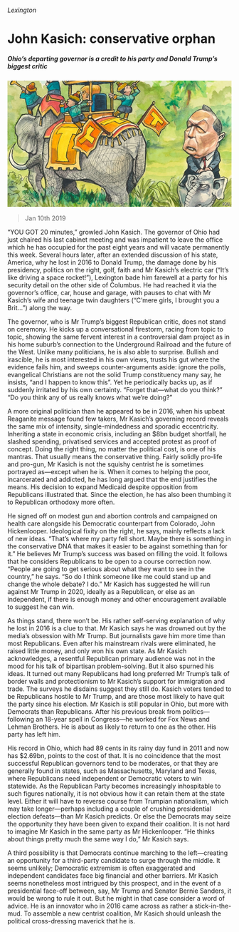 ###### Lexington

# John Kasich: conservative orphan 

##### Ohio’s departing governor is a credit to his party and Donald Trump’s biggest critic 

![image](images/20190112_USD000_1.jpg) 

> Jan 10th 2019 

 

“YOU GOT 20 minutes,” growled John Kasich. The governor of Ohio had just chaired his last cabinet meeting and was impatient to leave the office which he has occupied for the past eight years and will vacate permanently this week. Several hours later, after an extended discussion of his state, America, why he lost in 2016 to Donald Trump, the damage done by his presidency, politics on the right, golf, faith and Mr Kasich’s electric car (“It’s like driving a space rocket!”), Lexington bade him farewell at a party for his security detail on the other side of Columbus. He had reached it via the governor’s office, car, house and garage, with pauses to chat with Mr Kasich’s wife and teenage twin daughters (“C’mere girls, I brought you a Brit...”) along the way. 

The governor, who is Mr Trump’s biggest Republican critic, does not stand on ceremony. He kicks up a conversational firestorm, racing from topic to topic, showing the same fervent interest in a controversial dam project as in his home suburb’s connection to the Underground Railroad and the future of the West. Unlike many politicians, he is also able to surprise. Bullish and irascible, he is most interested in his own views, trusts his gut where the evidence fails him, and sweeps counter-arguments aside: ignore the polls, evangelical Christians are not the solid Trump constituency many say, he insists, “and I happen to know this”. Yet he periodically backs up, as if suddenly irritated by his own certainty. “Forget that—what do you think?” “Do you think any of us really knows what we’re doing?” 

A more original politician than he appeared to be in 2016, when his upbeat Reaganite message found few takers, Mr Kasich’s governing record reveals the same mix of intensity, single-mindedness and sporadic eccentricity. Inheriting a state in economic crisis, including an $8bn budget shortfall, he slashed spending, privatised services and accepted protest as proof of concept. Doing the right thing, no matter the political cost, is one of his mantras. That usually means the conservative thing. Fairly solidly pro-life and pro-gun, Mr Kasich is not the squishy centrist he is sometimes portrayed as—except when he is. When it comes to helping the poor, incarcerated and addicted, he has long argued that the end justifies the means. His decision to expand Medicaid despite opposition from Republicans illustrated that. Since the election, he has also been thumbing it to Republican orthodoxy more often. 

He signed off on modest gun and abortion controls and campaigned on health care alongside his Democratic counterpart from Colorado, John Hickenlooper. Ideological fixity on the right, he says, mainly reflects a lack of new ideas. “That’s where my party fell short. Maybe there is something in the conservative DNA that makes it easier to be against something than for it.” He believes Mr Trump’s success was based on filling the void. It follows that he considers Republicans to be open to a course correction now. “People are going to get serious about what they want to see in the country,” he says. “So do I think someone like me could stand up and change the whole debate? I do.” Mr Kasich has suggested he will run against Mr Trump in 2020, ideally as a Republican, or else as an independent, if there is enough money and other encouragement available to suggest he can win. 

As things stand, there won’t be. His rather self-serving explanation of why he lost in 2016 is a clue to that. Mr Kasich says he was drowned out by the media’s obsession with Mr Trump. But journalists gave him more time than most Republicans. Even after his mainstream rivals were eliminated, he raised little money, and only won his own state. As Mr Kasich acknowledges, a resentful Republican primary audience was not in the mood for his talk of bipartisan problem-solving. But it also spurned his ideas. It turned out many Republicans had long preferred Mr Trump’s talk of border walls and protectionism to Mr Kasich’s support for immigration and trade. The surveys he disdains suggest they still do. Kasich voters tended to be Republicans hostile to Mr Trump, and are those most likely to have quit the party since his election. Mr Kasich is still popular in Ohio, but more with Democrats than Republicans. After his previous break from politics—following an 18-year spell in Congress—he worked for Fox News and Lehman Brothers. He is about as likely to return to one as the other. His party has left him. 

His record in Ohio, which had 89 cents in its rainy day fund in 2011 and now has $2.69bn, points to the cost of that. It is no coincidence that the most successful Republican governors tend to be moderates, or that they are generally found in states, such as Massachusetts, Maryland and Texas, where Republicans need independent or Democratic voters to win statewide. As the Republican Party becomes increasingly inhospitable to such figures nationally, it is not obvious how it can retain them at the state level. Either it will have to reverse course from Trumpian nationalism, which may take longer—perhaps including a couple of crushing presidential election defeats—than Mr Kasich predicts. Or else the Democrats may seize the opportunity they have been given to expand their coalition. It is not hard to imagine Mr Kasich in the same party as Mr Hickenlooper. “He thinks about things pretty much the same way I do,” Mr Kasich says. 

A third possibility is that Democrats continue marching to the left—creating an opportunity for a third-party candidate to surge through the middle. It seems unlikely; Democratic extremism is often exaggerated and independent candidates face big financial and other barriers. Mr Kasich seems nonetheless most intrigued by this prospect, and in the event of a presidential face-off between, say, Mr Trump and Senator Bernie Sanders, it would be wrong to rule it out. But he might in that case consider a word of advice. He is an innovator who in 2016 came across as rather a stick-in-the-mud. To assemble a new centrist coalition, Mr Kasich should unleash the political cross-dressing maverick that he is. 

